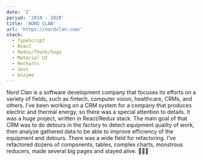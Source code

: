 ```yaml
---
date: '2'
period: '2019 - 2020'
title: 'NORD CLAN'
url: 'https://nordclan.com/'
stack:
  - TypeScript
  - React
  - Redux/Thunk/Saga
  - Material UI
  - Recharts
  - Jest
  - Enzyme
---
```


Nord Clan is a software development company that focuses its efforts on a variety of fields, such as fintech, computer vision, healthcare, CRMs, and others. I've been working on a CRM system for a company that produces electric and thermal energy, so there was a special attention to details. It was a huge project, written in React/Redux stack. The main goal of that CRM was to do detours in the factory to detect equipment quality of work, then analyze gathered data to be able to improve efficiency of the equipment and detours. There was a wide field for refactoring. I've refactored dozens of components, tables, complex charts, monstrous reducers, made several big pages and stayed alive. 🏄🏻‍♂️
